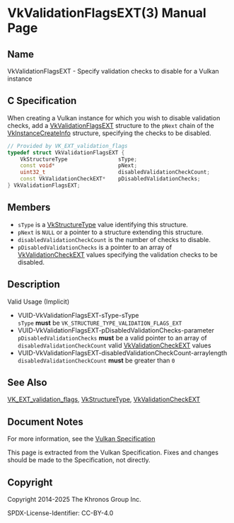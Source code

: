 # VkValidationFlagsEXT(3) Manual Page

## Name

VkValidationFlagsEXT - Specify validation checks to disable for a Vulkan instance



## [](#_c_specification)C Specification

When creating a Vulkan instance for which you wish to disable validation checks, add a [VkValidationFlagsEXT](https://registry.khronos.org/vulkan/specs/latest/man/html/VkValidationFlagsEXT.html) structure to the `pNext` chain of the [VkInstanceCreateInfo](https://registry.khronos.org/vulkan/specs/latest/man/html/VkInstanceCreateInfo.html) structure, specifying the checks to be disabled.

```c++
// Provided by VK_EXT_validation_flags
typedef struct VkValidationFlagsEXT {
    VkStructureType                sType;
    const void*                    pNext;
    uint32_t                       disabledValidationCheckCount;
    const VkValidationCheckEXT*    pDisabledValidationChecks;
} VkValidationFlagsEXT;
```

## [](#_members)Members

- `sType` is a [VkStructureType](https://registry.khronos.org/vulkan/specs/latest/man/html/VkStructureType.html) value identifying this structure.
- `pNext` is `NULL` or a pointer to a structure extending this structure.
- `disabledValidationCheckCount` is the number of checks to disable.
- `pDisabledValidationChecks` is a pointer to an array of [VkValidationCheckEXT](https://registry.khronos.org/vulkan/specs/latest/man/html/VkValidationCheckEXT.html) values specifying the validation checks to be disabled.

## [](#_description)Description

Valid Usage (Implicit)

- [](#VUID-VkValidationFlagsEXT-sType-sType)VUID-VkValidationFlagsEXT-sType-sType  
  `sType` **must** be `VK_STRUCTURE_TYPE_VALIDATION_FLAGS_EXT`
- [](#VUID-VkValidationFlagsEXT-pDisabledValidationChecks-parameter)VUID-VkValidationFlagsEXT-pDisabledValidationChecks-parameter  
  `pDisabledValidationChecks` **must** be a valid pointer to an array of `disabledValidationCheckCount` valid [VkValidationCheckEXT](https://registry.khronos.org/vulkan/specs/latest/man/html/VkValidationCheckEXT.html) values
- [](#VUID-VkValidationFlagsEXT-disabledValidationCheckCount-arraylength)VUID-VkValidationFlagsEXT-disabledValidationCheckCount-arraylength  
  `disabledValidationCheckCount` **must** be greater than `0`

## [](#_see_also)See Also

[VK\_EXT\_validation\_flags](https://registry.khronos.org/vulkan/specs/latest/man/html/VK_EXT_validation_flags.html), [VkStructureType](https://registry.khronos.org/vulkan/specs/latest/man/html/VkStructureType.html), [VkValidationCheckEXT](https://registry.khronos.org/vulkan/specs/latest/man/html/VkValidationCheckEXT.html)

## [](#_document_notes)Document Notes

For more information, see the [Vulkan Specification](https://registry.khronos.org/vulkan/specs/latest/html/vkspec.html#VkValidationFlagsEXT)

This page is extracted from the Vulkan Specification. Fixes and changes should be made to the Specification, not directly.

## [](#_copyright)Copyright

Copyright 2014-2025 The Khronos Group Inc.

SPDX-License-Identifier: CC-BY-4.0